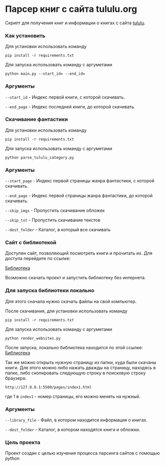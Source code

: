 # Парсер книг с сайта tululu.org

Скрипт для получения книг и информации о книгах с сайта [tululu](https://tululu.org).

### Как установить

Для установки использовать команду
```
pip install -r requirements.txt
```

Для запуска использовать команду с аргуметами
```
python main.py --start_id= --end_id=
```


### Аргументы

`--start_id` - Индекс первой книги, с которой скачивать.

`--end_page` - Индекс последней книги, до которой скачивать.

### Скачивание фантастики

Для установки использовать команду
```
pip install -r requirements.txt
```

Для запуска использовать команду с аргуметами
```
python parse_tululu_category.py
```
### Аргументы

`--start_page` - Индекс первой страницы жанра фантастики, с которой скачивать.

`--end_page` - Индекс первой страницы жанра фантастики, до которой скачивать.

`--skip_imgs` - Пропустить скачивание обложек

`--skip_txt` - Пропустить скачивание текстов

`--dest_folder` - Каталог, в который все скачивать


### Сайт с библиотекой

Доступен сайт, позволяющий посмотреть книги и прочитать их. Для доступа перейдите по ссылке:

[Библиотека](https://deusprotivogas.github.io/lib_parser/pages/index1.html)

Возможно скачать проект и запустить библиотеку без интернета.

### Для запуска библиотеки локально

Для этого сначала нужно скачать файлы на свой компьютер.

После скачивания, для установки использовать команду
```
pip install -r requirements.txt
```

Для запуска использовать команду с аргуметами
```
python render_websites.py
```

После запуска, локально библиотека находится по этой ссылке:
<a href="http://127.0.0.1:5500/pages/index1.html">Библиотека</a>

Так же можно открыть нужную страницу из папки, куда были скачаны книги. Для этого можно либо нажать дважды на страницу, находясь в папке, либо скопировать следующую строку в поисковую строку браузера:
```
http://127.0.0.1:5500/pages/index1.html
```
где 1 в `index1` - номер страницы, его можно менять на нужный.
### Аргументы

`--library_file` - Файл, в котором находится информация о книгах.

`--dest_folder` - Каталог, в котором находятся книги и обложки.

### Цель проекта

Проект создан с целью изучения процесса парсинга сайтов с помощью python
